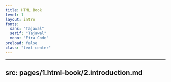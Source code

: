 ```yaml
---
title: HTML Book
level: 1
layout: intro
fonts:
  sans: "Tajawal"
  serif: "Tajawal"
  mono: "Fira Code"
preload: false
class: "text-center"
---
```


<Elites mx="auto" h="200px" />

<!-- {{ $slidev.nav.currentRoute.meta.themeConfig }} -->

---
src: pages/1.html-book/2.introduction.md
---
